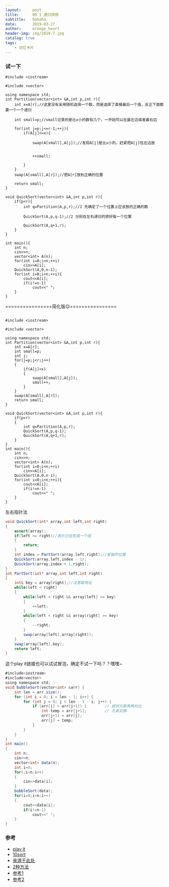 ```yaml
---
layout:     post
title:      09 1 递归快排
subtitle:   hahaha
date:       2019-03-27
author:     orange_heart
header-img: img/2019-7.jpg
catalog: true
tags:
    - 记忆卡片
---
```


### 试一下

```objc
#include <iostream>  

#include <vector>  

using namespace std;
int Partition(vector<int> &A,int p,int r){
    int x=A[r];//这里没有采用随机选择一个数，而是选择了直接最后一个值，反正下面都要一个一个递归
    
    int small=p;//small记录的是比x小的数有几个，一开始可以在最左边或者最右边
    
    for(int j=p;j<=r-1;++j){
        if(A[j]<=x){
            
            swap(A[small],A[j]);//发现A[j]是比x小的，赶紧把A[j]往左边放  
            
            
            ++small;
            
        }
    }
    swap(A[small],A[r]);//把A[r]放到正确的位置
    
    return small;
}
 
void QuickSort(vector<int> &A,int p,int r){
    if(p<r){
        int q=Partition(A,p,r);//1 先确定了一个位置上应该放的正确的数
        
        QuickSort(A,p,q-1);//2 分别在左右递归的排好每一个位置
        
        QuickSort(A,q+1,r);
    }
}
 
int main(){
    int n;
    cin>>n;
    vector<int> A(n);
    for(int i=0;i<n;++i)
        cin>>A[i];
    QuickSort(A,0,n-1);
    for(int i=0;i<n;++i){
        cout<<A[i];
        if(i!=n-1)
            cout<<" ";
    }
}

```

================简化版😌================

```objc

#include <iostream>  

#include <vector>  

using namespace std;
int Partition(vector<int> &A,int p,int r){
    int x=A[r];
    int small=p;
    int j;
    for(j=p;j<r;j++)
    {
        if(A[j]<x)
        {
            swap(A[small],A[j]);
            small++;
        }
    }
    swap(A[small],A[r]);
    return small;
}
 
void QuickSort(vector<int> &A,int p,int r){
    if(p<r)
    {
        int q=Partition(A,p,r);
        QuickSort(A,p,q-1);
        QuickSort(A,q+1,r);
    }
}
int main(){
    int n;
    cin>>n;
    vector<int> A(n);
    for(int i=0;i<n;++i)
        cin>>A[i];
    QuickSort(A,0,n-1);
    for(int i=0;i<n;++i){
        cout<<A[i];
        if(i!=n-1)
            cout<<" ";
    }
}

```
左右指针法
```java
void QuickSort(int* array,int left,int right)
{
	assert(array);
	if(left >= right)//表示已经完成一个组
	{
		return;
	}
	int index = PartSort(array,left,right);//枢轴的位置
	QuickSort(array,left,index - 1);
	QuickSort(array,index + 1,right);
}
int PartSort(int* array,int left,int right)
{
	int& key = array[right];//注意取地址
	while(left < right)
	{
		while(left < right && array[left] <= key)
		{
			++left;
		}
		while(left < right && array[right] >= key)
		{
			--right;
		}
		swap(array[left],array[right]);
	}
	swap(array[left],key);
	return left;
}

```

这个play it链接也可以试试冒泡，确定不试一下吗？？嘿嘿~

```java
#include<iostream>
#include<vector>
using namespace std;
void bubbleSort(vector<int> &arr) {
    int len = arr.size();
    for (int i = 0; i < len - 1; i++) {
        for (int j = 0; j < len - 1 - i; j++) {
            if (arr[j] > arr[j+1]) {        // 相邻元素两两对比
                int temp = arr[j+1];        // 元素交换
                arr[j+1] = arr[j];
                arr[j] = temp;
            }
        }
    }
}
int main()
{
    int n;
    cin>>n;
    vector<int> data(n);
    int i=0;
    for(;i<n;i++)
    {
        cin>>data[i];
    }
    bubbleSort(data);
    for(i=0;i<n;i++)
    {
        cout<<data[i];
        if(i!=n-1)
            cout<<" ";
    }
}
```
### 参考

- [play it](https://www.nowcoder.com/questionTerminal/3385982ae71d4a1ca8bf3d03614c0325)
- [10sort](https://www.cnblogs.com/onepixel/p/7674659.html)
- [来源于此处](https://blog.csdn.net/jw903/article/details/35282035)
- [2种方法](https://www.zybuluo.com/Ggmatch/note/1036346)
- [参考1](https://github.com/zhedahht/CodingInterviewChinese2)
- [参考2](https://github.com/gatieme/CodingInterviews)
<!--stackedit_data:
eyJoaXN0b3J5IjpbMTk3MzE1OTgxMywxOTA2MDcyODA2LC0zOT
E5ODk4MDIsNTc4NTY3MzI2LC0xNzMxNTIxMDEyLDE3NzAxNDk0
MDUsNjI5MTU1MTY1LC02NDI5MTU3NSwyMDQ2MTI4NjY4XX0=
-->